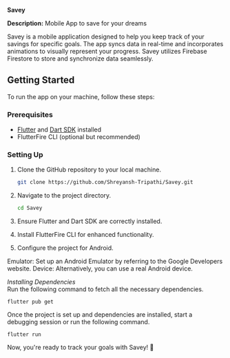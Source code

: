 **Savey**

**Description:** Mobile App to save for your dreams

Savey is a mobile application designed to help you keep track of your savings for specific goals. The app syncs data in real-time and incorporates animations to visually represent your progress. Savey utilizes Firebase Firestore to store and synchronize data seamlessly.

## Getting Started

To run the app on your machine, follow these steps:

### Prerequisites
- [Flutter](https://flutter.dev) and [Dart SDK](https://dart.dev) installed
- FlutterFire CLI (optional but recommended)

### Setting Up

1. Clone the GitHub repository to your local machine.

   ```bash
   git clone https://github.com/Shreyansh-Tripathi/Savey.git

2. Navigate to the project directory.

    ```bash
    cd Savey

3. Ensure Flutter and Dart SDK are correctly installed.

4. Install FlutterFire CLI for enhanced functionality.

5. Configure the project for Android.

Emulator: Set up an Android Emulator by referring to the Google Developers website.
Device: Alternatively, you can use a real Android device.

*Installing Dependencies*   
Run the following command to fetch all the necessary dependencies.
 

    flutter pub get

Once the project is set up and dependencies are installed, start a debugging session or run the following command.


    flutter run

 Now, you're ready to track your goals with Savey! 🚀   
